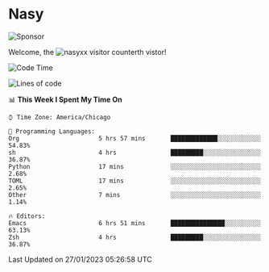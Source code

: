 # Nasy

<!--
<p align="center">
<img height="200" src="https://github-readme-stats.vercel.app/api?username=nasyxx&count_private=true&show_icons=true&theme=dracula&include_all_commits=true"/>
<img height="200" src="https://github-readme-stats.vercel.app/api/top-langs/?username=nasyxx&theme=dracula&hide=html,jupyter+notebook&count_private=true&show_icons=true"/>
</p>

  
----------------
-->

![Sponsor](https://img.shields.io/static/v1.svg?label=Sponsor&message=%E2%9D%A4&logo=GitHub&style=flat&color=pink)
 
Welcome, the ![nasyxx visitor counter](https://count.getloli.com/get/@nasyxx?theme=rule34)th vistor!
 
<!--START_SECTION:waka-->
![Code Time](http://img.shields.io/badge/Code%20Time-3%2C128%20hrs%2040%20mins-blue)

![Lines of code](https://img.shields.io/badge/From%20Hello%20World%20I%27ve%20Written-5%20Million%20lines%20of%20code-blue)

📊 **This Week I Spent My Time On** 

```text
⌚︎ Time Zone: America/Chicago

💬 Programming Languages: 
Org                      5 hrs 57 mins       █████████████░░░░░░░░░░░░   54.83% 
sh                       4 hrs               █████████░░░░░░░░░░░░░░░░   36.87% 
Python                   17 mins             ░░░░░░░░░░░░░░░░░░░░░░░░░   2.68% 
TOML                     17 mins             ░░░░░░░░░░░░░░░░░░░░░░░░░   2.65% 
Other                    7 mins              ░░░░░░░░░░░░░░░░░░░░░░░░░   1.14%

🔥 Editors: 
Emacs                    6 hrs 51 mins       ███████████████░░░░░░░░░░   63.13% 
Zsh                      4 hrs               █████████░░░░░░░░░░░░░░░░   36.87%

```


 Last Updated on 27/01/2023 05:26:58 UTC
<!--END_SECTION:waka-->

<!-- ![visitors](https://visitor-badge.laobi.icu/badge?page_id=nasyxx.nasyxx) -->
